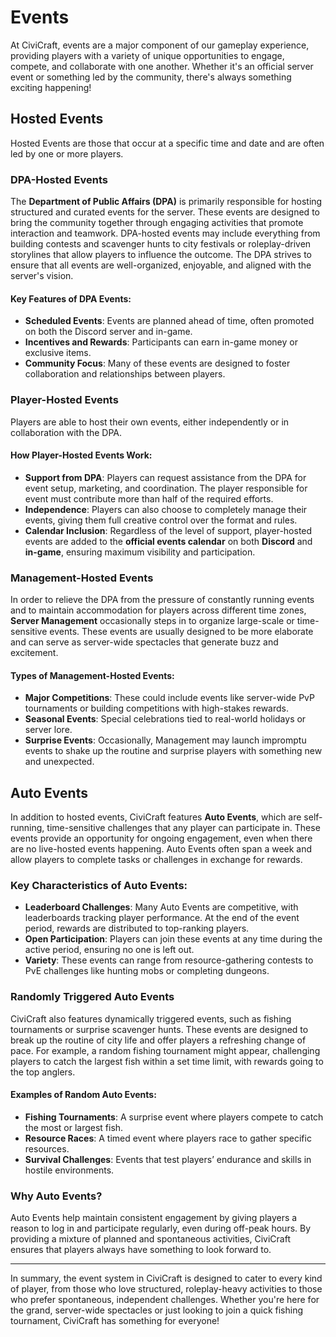 # Events

At CiviCraft, events are a major component of our gameplay experience, providing players with a variety of unique opportunities to engage, compete, and collaborate with one another. Whether it's an official server event or something led by the community, there's always something exciting happening!

## Hosted Events
Hosted Events are those that occur at a specific time and date and are often led by one or more players.
### DPA-Hosted Events
The **Department of Public Affairs (DPA)** is primarily responsible for hosting structured and curated events for the server. These events are designed to bring the community together through engaging activities that promote interaction and teamwork. DPA-hosted events may include everything from building contests and scavenger hunts to city festivals or roleplay-driven storylines that allow players to influence the outcome. The DPA strives to ensure that all events are well-organized, enjoyable, and aligned with the server's vision.

#### Key Features of DPA Events:
- **Scheduled Events**: Events are planned ahead of time, often promoted on both the Discord server and in-game.
- **Incentives and Rewards**: Participants can earn in-game money or exclusive items.
- **Community Focus**: Many of these events are designed to foster collaboration and relationships between players.

### Player-Hosted Events
Players are able to host their own events, either independently or in collaboration with the DPA.

#### How Player-Hosted Events Work:
- **Support from DPA**: Players can request assistance from the DPA for event setup, marketing, and coordination. The player responsible for event must contribute more than half of the required efforts.
- **Independence**: Players can also choose to completely manage their events, giving them full creative control over the format and rules.
- **Calendar Inclusion**: Regardless of the level of support, player-hosted events are added to the **official events calendar** on both **Discord** and **in-game**, ensuring maximum visibility and participation.

### Management-Hosted Events
In order to relieve the DPA from the pressure of constantly running events and to maintain accommodation for players across different time zones, **Server Management** occasionally steps in to organize large-scale or time-sensitive events. These events are usually designed to be more elaborate and can serve as server-wide spectacles that generate buzz and excitement.

#### Types of Management-Hosted Events:
- **Major Competitions**: These could include events like server-wide PvP tournaments or building competitions with high-stakes rewards.
- **Seasonal Events**: Special celebrations tied to real-world holidays or server lore.
- **Surprise Events**: Occasionally, Management may launch impromptu events to shake up the routine and surprise players with something new and unexpected.

## Auto Events

In addition to hosted events, CiviCraft features **Auto Events**, which are self-running, time-sensitive challenges that any player can participate in. These events provide an opportunity for ongoing engagement, even when there are no live-hosted events happening. Auto Events often span a week and allow players to complete tasks or challenges in exchange for rewards.

### Key Characteristics of Auto Events:
- **Leaderboard Challenges**: Many Auto Events are competitive, with leaderboards tracking player performance. At the end of the event period, rewards are distributed to top-ranking players.
- **Open Participation**: Players can join these events at any time during the active period, ensuring no one is left out.
- **Variety**: These events can range from resource-gathering contests to PvE challenges like hunting mobs or completing dungeons.

### Randomly Triggered Auto Events
CiviCraft also features dynamically triggered events, such as fishing tournaments or surprise scavenger hunts. These events are designed to break up the routine of city life and offer players a refreshing change of pace. For example, a random fishing tournament might appear, challenging players to catch the largest fish within a set time limit, with rewards going to the top anglers.

#### Examples of Random Auto Events:
- **Fishing Tournaments**: A surprise event where players compete to catch the most or largest fish.
- **Resource Races**: A timed event where players race to gather specific resources.
- **Survival Challenges**: Events that test players’ endurance and skills in hostile environments.

### Why Auto Events?
Auto Events help maintain consistent engagement by giving players a reason to log in and participate regularly, even during off-peak hours. By providing a mixture of planned and spontaneous activities, CiviCraft ensures that players always have something to look forward to.

---

In summary, the event system in CiviCraft is designed to cater to every kind of player, from those who love structured, roleplay-heavy activities to those who prefer spontaneous, independent challenges. Whether you're here for the grand, server-wide spectacles or just looking to join a quick fishing tournament, CiviCraft has something for everyone!
